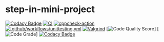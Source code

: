 # step-in-mini-project
[![Codacy Badge](https://api.codacy.com/project/badge/Grade/1f744678a82c47f8a1d45e230169b8cd)](https://github.com/janardhannaidu10/M1_Tic-Tac-Toe_C.git?utm_source=github.com&utm_medium=referral&utm_content=janardhannaidu10/M1_Tic-Tac-Toe_C&utm_campaign=Badge_Grade_Settings)
[![CI](https://github.com/janardhannaidu10/M1_Tic-Tac-Toe_C.git/actions/workflows/build.yml/badge.svg)](https://github.com/janardhannaidu10/M1_Tic-Tac-Toe_C.git/actions/workflows/build.yml)
[![cppcheck-action](https://github.com/janardhannaidu10/M1_Tic-Tac-Toe_C.git/actions/workflows/cpp.yml/badge.svg)](https://github.com/janardhannaidu10/M1_Tic-Tac-Toe_C.git/actions/workflows/cpp.yml)
 [![.github/workflows/unittesting.yml](https://github.com/janardhannaidu10/M1_Tic-Tac-Toe_C.git/actions/workflows/unittesting.yml/badge.svg)](https://github.com/janardhannaidu10/M1_Tic-Tac-Toe_C.git/actions/workflows/unittesting.yml)
 [![Valgrind](https://github.com/janardhannaidu10/M1_Tic-Tac-Toe_C.git/actions/workflows/Valgrind.yml/badge.svg)](https://github.com/janardhannaidu10/M1_Tic-Tac-Toe_C.git/actions/workflows/Valgrind.yml)
[![Code Quality Score](https://www.code-inspector.com/project/28108/score/svg)]
[![Code Grade](https://www.code-inspector.com/project/28108/status/svg)]
[![Codacy Badge](https://app.codacy.com/project/badge/Grade/3f7b0be6c9a044e68b176259f3e0af1c)](https://github.com/janardhannaidu10/M1_Tic-Tac-Toe_C.git/dashboard?utm_source=github.com&amp;utm_medium=referral&amp;utm_content=janardhannaidu10/tic-tac-toe-mini-project&amp;utm_campaign=Badge_Grade)
